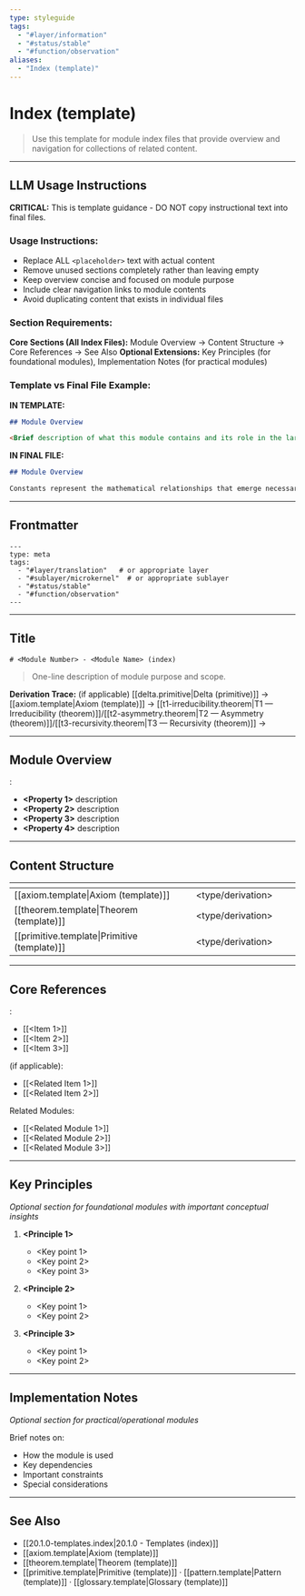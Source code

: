 ```yaml
---
type: styleguide
tags:
  - "#layer/information"
  - "#status/stable"
  - "#function/observation"
aliases:
  - "Index (template)"
---
```


# Index (template)

> Use this template for module index files that provide overview and navigation for collections of related content.

---

## LLM Usage Instructions

**CRITICAL:** This is template guidance - DO NOT copy instructional text into final files.

### Usage Instructions:
- Replace ALL `<placeholder>` text with actual content
- Remove unused sections completely rather than leaving empty
- Keep overview concise and focused on module purpose
- Include clear navigation links to module contents
- Avoid duplicating content that exists in individual files

### Section Requirements:
**Core Sections (All Index Files):** Module Overview → Content Structure → Core References → See Also
**Optional Extensions:** Key Principles (for foundational modules), Implementation Notes (for practical modules)

### Template vs Final File Example:

**IN TEMPLATE:**
```markdown
## Module Overview

<Brief description of what this module contains and its role in the larger system>
```

**IN FINAL FILE:**
```markdown
## Module Overview

Constants represent the mathematical relationships that emerge necessarily from the foundational axioms and theorems.
```

---

## Frontmatter

```
---
type: meta
tags:
  - "#layer/translation"   # or appropriate layer
  - "#sublayer/microkernel"  # or appropriate sublayer
  - "#status/stable"
  - "#function/observation"
---
```

---

## Title

`# <Module Number> - <Module Name> (index)`

> One-line description of module purpose and scope.

**Derivation Trace:** (if applicable) [[delta.primitive|Delta (primitive)]] → [[axiom.template|Axiom (template)]] → [[t1-irreducibility.theorem|T1 — Irreducibility (theorem)]]/[[t2-asymmetry.theorem|T2 — Asymmetry (theorem)]]/[[t3-recursivity.theorem|T3 — Recursivity (theorem)]] → <module contents>

---

## Module Overview

<Brief description of what this module contains and its role in the larger system>

<Description of what each item in the module provides>:
- **<Property 1>** description
- **<Property 2>** description
- **<Property 3>** description
- **<Property 4>** description

---

## Content Structure

| <Item> | <Classification> | <Role> | <Key Property> |
|--------|-----------------|--------|----------------|
| [[axiom.template\|Axiom (template)]] | <type/derivation> | <purpose> | <distinguishing feature> |
| [[theorem.template\|Theorem (template)]] | <type/derivation> | <purpose> | <distinguishing feature> |
| [[primitive.template\|Primitive (template)]] | <type/derivation> | <purpose> | <distinguishing feature> |

<Additional explanatory text if needed about classification or patterns>

---

## Core References

<Category>:
- [[<Item 1>]]
- [[<Item 2>]]
- [[<Item 3>]]

<Related Category> (if applicable):
- [[<Related Item 1>]]
- [[<Related Item 2>]]

Related Modules:
- [[<Related Module 1>]]
- [[<Related Module 2>]]
- [[<Related Module 3>]]

---

## Key Principles

*Optional section for foundational modules with important conceptual insights*

1. **<Principle 1>**
   - <Key point 1>
   - <Key point 2>
   - <Key point 3>

2. **<Principle 2>**
   - <Key point 1>
   - <Key point 2>

3. **<Principle 3>**
   - <Key point 1>
   - <Key point 2>

<Link to additional guidance if needed>

---

## Implementation Notes

*Optional section for practical/operational modules*

Brief notes on:
- How the module is used
- Key dependencies
- Important constraints
- Special considerations

---

## See Also

- [[20.1.0-templates.index|20.1.0 - Templates (index)]]
- [[axiom.template|Axiom (template)]]
- [[theorem.template|Theorem (template)]]
- [[primitive.template|Primitive (template)]] · [[pattern.template|Pattern (template)]] · [[glossary.template|Glossary (template)]]
